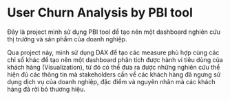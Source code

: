 # User Churn Analysis by PBI tool
Đây là project mình sử dụng PBI tool để tạo nên một dashboard nghiên cứu thị trường và sản phẩm của doanh nghiệp.

Qua project này, mình sử dụng DAX để tạo các measure phù hợp cùng các chỉ số khác để tạo nên một dashboard phân tích được hành vi tiêu dùng của khách hàng (Visualization), từ đó có thể đưa ra được những nghiên cứu thể hiện đủ các thông tin mà stakeholders cần về các khách hàng đã ngưng sử dụng dịch vụ của doanh nghiệp, đặc điểm và nguyên nhân mà các khách hàng đã rời bỏ thương hiệu.
